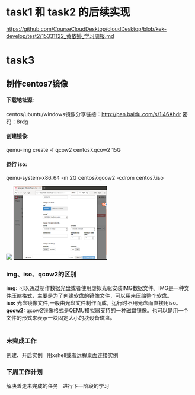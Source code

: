 # task1 和 task2 的后续实现  
https://github.com/CourseCloudDesktop/cloudDesktop/blob/kek-develop/test2/15331122_黄依婷_学习周报.md
  
# task3  
## 制作centos7镜像   
#### 下载地址源:  
centos/ubuntu/windows镜像分享链接：http://pan.baidu.com/s/1i46Ahdr 密码：8rdg  
   
#### 创建镜像:
qemu-img create -f qcow2 centos7.qcow2 15G  
#### 运行 iso:
qemu-system-x86_64 -m 2G centos7.qcow2 -cdrom centos7.iso  
  
<img src="https://github.com/CourseCloudDesktop/cloudDesktop/blob/kek-develop/task3/pictures/step2.png" width="50%">  
<img src="https://github.com/CourseCloudDesktop/cloudDesktop/blob/kek-develop/task3/pictures/step1.png" width="50%">  
  
### img、iso、qcow2的区别  
**img:** 可以通过制作数据光盘或者使用虚拟光驱安装IMG数据文件。IMG是一种文件压缩格式，主要是为了创建软盘的镜像文件，可以用来压缩整个软盘。  
**iso:** 光盘镜像文件,一般由光盘文件制作而成，运行时不用光盘而直接用iso。  
**qcow2:** qcow2镜像格式是QEMU模拟器支持的一种磁盘镜像。也可以是用一个文件的形式来表示一块固定大小的块设备磁盘。  
  
### 未完成工作  
创建、开启实例  
用xshell或者远程桌面连接实例  
### 下周工作计划  
解决着走未完成的任务  
进行下一阶段的学习
